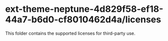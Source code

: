 # ext-theme-neptune-4d829f58-ef18-44a7-b6d0-cf8010462d4a/licenses

This folder contains the supported licenses for third-party use.
